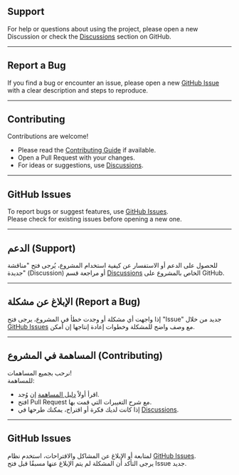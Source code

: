 ## Support
For help or questions about using the project, please open a new Discussion or check the [Discussions](../../discussions) section on GitHub.

---

## Report a Bug
If you find a bug or encounter an issue, please open a new [GitHub Issue](../../issues) with a clear description and steps to reproduce.

---

## Contributing
Contributions are welcome!
- Please read the [Contributing Guide](CONTRIBUTING.md) if available.
- Open a Pull Request with your changes.
- For ideas or suggestions, use [Discussions](../../discussions).

---

## GitHub Issues
To report bugs or suggest features, use [GitHub Issues](../../issues).  
Please check for existing issues before opening a new one.

-----
## الدعم (Support)
للحصول على الدعم أو الاستفسار عن كيفية استخدام المشروع، يُرجى فتح "مناقشة جديدة" (Discussion) أو مراجعة قسم [Discussions](../../discussions) الخاص بالمشروع على GitHub.

---

## الإبلاغ عن مشكلة (Report a Bug)
إذا واجهت أي مشكلة أو وجدت خطأ في المشروع، يرجى فتح "Issue" جديد من خلال [GitHub Issues](../../issues) مع وصف واضح للمشكلة وخطوات إعادة إنتاجها إن أمكن.

---

## المساهمة في المشروع (Contributing)
نرحب بجميع المساهمات!  
للمساهمة:
- اقرأ أولاً [دليل المساهمة](CONTRIBUTING.md) إن وُجد.
- افتح Pull Request مع شرح التغييرات التي قمت بها.
- إذا كانت لديك فكرة أو اقتراح، يمكنك طرحها في [Discussions](../../discussions).

---

## GitHub Issues
لمتابعة أو الإبلاغ عن المشاكل والاقتراحات، استخدم نظام [GitHub Issues](../../issues).  
يرجى التأكد أن المشكلة لم يتم الإبلاغ عنها مسبقًا قبل فتح Issue جديد.
